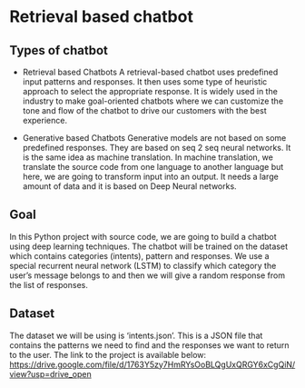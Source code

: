 # Retrieval based chatbot

## Types of chatbot
* Retrieval based Chatbots
A retrieval-based chatbot uses predefined input patterns and responses. It then uses some type of heuristic approach to select the appropriate response. It is widely used in the industry to make goal-oriented chatbots where we can customize the tone and flow of the chatbot to drive our customers with the best experience.

* Generative based Chatbots
Generative models are not based on some predefined responses.
They are based on seq 2 seq neural networks. It is the same idea as machine translation. In machine translation, we translate the source code from one language to another language but here, we are going to transform input into an output. It needs a large amount of data and it is based on Deep Neural networks.

## Goal

In this Python project with source code, we are going to build a chatbot using deep learning techniques. The chatbot will be trained on the dataset which contains categories (intents), pattern and responses. We use a special recurrent neural network (LSTM) to classify which category the user’s message belongs to and then we will give a random response from the list of responses.

## Dataset
The dataset we will be using is ‘intents.json’. This is a JSON file that contains the patterns we need to find and the responses we want to return to the user. The link to the project is available below:
https://drive.google.com/file/d/1763Y5zy7HmRYsOoBLQgUxQRGY6xCgQiN/view?usp=drive_open
